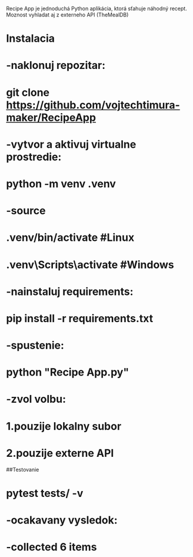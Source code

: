 Recipe App je jednoduchá Python aplikácia, ktorá sťahuje náhodný recept.
Moznost vyhladat aj z externeho API (TheMealDB)

# Instalacia
#  -naklonuj repozitar:
#  git clone https://github.com/vojtechtimura-maker/RecipeApp
#  -vytvor a aktivuj virtualne prostredie:
#  python -m venv .venv
#  -source
# .venv/bin/activate      #Linux
# .venv\Scripts\activate  #Windows
#  -nainstaluj requirements:
#  pip install -r requirements.txt
#  -spustenie:
#  python "Recipe App.py"
#  -zvol volbu:
# 1.pouzije lokalny subor
# 2.pouzije externe API
##Testovanie
#  pytest tests/ -v
#  -ocakavany vysledok:
#  -collected 6 items
